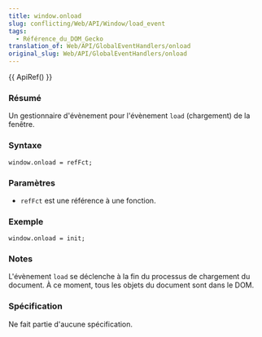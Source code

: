 ```yaml
---
title: window.onload
slug: conflicting/Web/API/Window/load_event
tags:
  - Référence_du_DOM_Gecko
translation_of: Web/API/GlobalEventHandlers/onload
original_slug: Web/API/GlobalEventHandlers/onload
---
```

{{ ApiRef() }}

### Résumé

Un gestionnaire d'évènement pour l'évènement `load` (chargement) de la fenêtre.

### Syntaxe

    window.onload = refFct;

### Paramètres

- `refFct` est une référence à une fonction.

### Exemple

    window.onload = init;

### Notes

L'évènement `load` se déclenche à la fin du processus de chargement du document. À ce moment, tous les objets du document sont dans le DOM.

### Spécification

Ne fait partie d'aucune spécification.
